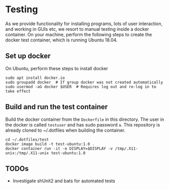 # Testing

As we provide functionality for installing programs, lots of user interaction, and working in GUIs etc, we resort to manual testing inside a docker container. On your machine, perform the following steps to create the docker test container, which is running Ubuntu 18.04.


## Set up docker
On Ubuntu, perform these steps to install docker

```
sudo apt install docker.io
sudo groupadd docker  # If group docker was not created automatically
sudo usermod -aG docker $USER  # Requires log out and re-log in to take effect
```

## Build and run the test container
Build the docker container from the `Dockerfile` in this directory. The user in the docker is called `testuser` and has sudo password `a`. This repository is already cloned to ~/.dotfiles when building the container.

```
cd ~/.dotfiles/test
docker image build -t test-ubuntu:1.0 .
docker container run -it -e DISPLAY=$DISPLAY -v /tmp/.X11-unix:/tmp/.X11-unix test-ubuntu:1.0
```

## TODOs
- Investigate shUnit2 and bats for automated tests
